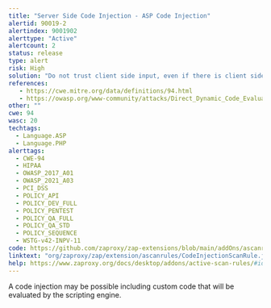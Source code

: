 ```yaml
---
title: "Server Side Code Injection - ASP Code Injection"
alertid: 90019-2
alertindex: 9001902
alerttype: "Active"
alertcount: 2
status: release
type: alert
risk: High
solution: "Do not trust client side input, even if there is client side validation in place. In general, type check all data on the server side and escape all data received from the client. Avoid the use of eval() functions combined with user input data."
references:
   - https://cwe.mitre.org/data/definitions/94.html
   - https://owasp.org/www-community/attacks/Direct_Dynamic_Code_Evaluation_Eval%20Injection
other: ""
cwe: 94
wasc: 20
techtags: 
  - Language.ASP
  - Language.PHP
alerttags: 
  - CWE-94
  - HIPAA
  - OWASP_2017_A01
  - OWASP_2021_A03
  - PCI_DSS
  - POLICY_API
  - POLICY_DEV_FULL
  - POLICY_PENTEST
  - POLICY_QA_FULL
  - POLICY_QA_STD
  - POLICY_SEQUENCE
  - WSTG-v42-INPV-11
code: https://github.com/zaproxy/zap-extensions/blob/main/addOns/ascanrules/src/main/java/org/zaproxy/zap/extension/ascanrules/CodeInjectionScanRule.java
linktext: "org/zaproxy/zap/extension/ascanrules/CodeInjectionScanRule.java"
help: https://www.zaproxy.org/docs/desktop/addons/active-scan-rules/#id-90019
---
```

A code injection may be possible including custom code that will be evaluated by the scripting engine.
